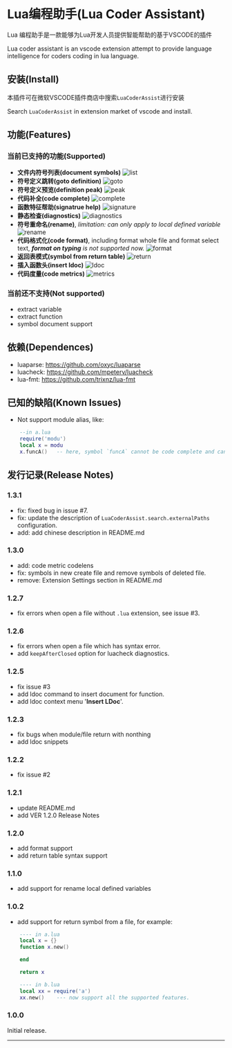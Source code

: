 # Lua编程助手(Lua Coder Assistant)

Lua 编程助手是一款能够为Lua开发人员提供智能帮助的基于VSCODE的插件

Lua coder assistant is an vscode extension attempt to provide language intelligence for coders coding in lua language.

## 安装(Install)

本插件可在微软VSCODE插件商店中搜索`LuaCoderAssist`进行安装

Search `LuaCoderAssist` in extension market of vscode and install.

## 功能(Features)

### 当前已支持的功能(Supported)

- **文件内符号列表(document symbols)**
![list](images/symbol-list.gif)
- **符号定义跳转(goto definition)**
![goto](images/goto-def.gif)
- **符号定义预览(definition peak)**
![peak](images/def-peak.gif)
- **代码补全(code complete)**
![complete](images/complete.gif)
- **函数特征帮助(signatrue help)**
![signature](images/signature.gif)
- **静态检查(diagnostics)**
![diagnostics](images/diagnostics.gif)
- **符号重命名(rename)**, _limitation: can only apply to local defined variable_
![rename](images/rename.gif)
- **代码格式化(code format)**, including format whole file and format select text, _**format on typing** is not supported now._
![format](images/format.gif)
- **返回表模式(symbol from return table)**
![return](images/return-table.gif)
- **插入函数头(insert ldoc)**
![ldoc](images/ldoc.gif)
- **代码度量(code metrics)**
![metrics](images/metrics.gif)

### 当前还不支持(Not supported)

- extract variable
- extract function
- symbol document support

## 依赖(Dependences)

* luaparse: https://github.com/oxyc/luaparse
* luacheck: https://github.com/mpeterv/luacheck
* lua-fmt: https://github.com/trixnz/lua-fmt

## 已知的缺陷(Known Issues)

* Not support module alias, like:
```lua
    --in a.lua
    require('modu')
    local x = modu
    x.funcA()   -- here, symbol `funcA` cannot be code complete and cannot goto definition...
```

## 发行记录(Release Notes)

### 1.3.1
- fix: fixed bug in issue #7.
- fix: update the description of `LuaCoderAssist.search.externalPaths` configuration.
- add: add chinese description in README.md

### 1.3.0
- add: code metric codelens
- fix: symbols in new create file and remove symbols of deleted file.
- remove: Extension Settings section in README.md

### 1.2.7
- fix errors when open a file without `.lua` extension, see issue #3.

### 1.2.6
- fix errors when open a file which has syntax error.
- add `keepAfterClosed` option for luacheck diagnostics.

### 1.2.5
- fix issue #3
- add ldoc command to insert document for function.
- add ldoc context menu '**Insert LDoc**'.

### 1.2.3
- fix bugs when module/file return with nonthing
- add ldoc snippets

### 1.2.2
- fix issue #2

### 1.2.1
- update README.md
- add VER 1.2.0 Release Notes

### 1.2.0
- add format support
- add return table syntax support

### 1.1.0

- add support for rename local defined variables

### 1.0.2

- add support for return symbol from a file, for example:
```lua
    ---- in a.lua
    local x = {}
    function x.new()

    end

    return x

    ---- in b.lua
    local xx = require('a')
    xx.new()    --- now support all the supported features.

```

### 1.0.0

Initial release.

-----------------------------------------------------------------------------------------------------------
